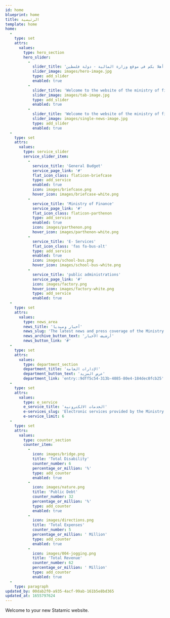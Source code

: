 ```yaml
---
id: home
blueprint: home
title: الرئيسية
template: home
home:
  -
    type: set
    attrs:
      values:
        type: hero_section
        hero_slider:
          -
            slider_title: 'أهلا بكم في موقع وزارة المالية - دولة فلسطين'
            slider_image: images/hero-image.jpg
            type: add_slider
            enabled: true
          -
            slider_title: 'Welcome to the website of the ministry of finance - State of Palestine'
            slider_image: images/tab-image.jpg
            type: add_slider
            enabled: true
          -
            slider_title: 'Welcome to the website of the ministry of finance - State of Palestine'
            slider_image: images/single-news-image.jpg
            type: add_slider
            enabled: true
  -
    type: set
    attrs:
      values:
        type: service_slider
        service_slider_item:
          -
            service_title: 'General Budget'
            service_page_link: '#'
            flat_icon_class: flaticon-briefcase
            type: add_service
            enabled: true
            icon: images/briefcase.png
            hover_icon: images/briefcase-white.png
          -
            service_title: 'Ministry of Finance'
            service_page_link: '#'
            flat_icon_class: flaticon-parthenon
            type: add_service
            enabled: true
            icon: images/parthenon.png
            hover_icon: images/parthenon-white.png
          -
            service_title: 'E- Services'
            flat_icon_class: 'fas fa-bus-alt'
            type: add_service
            enabled: true
            icon: images/school-bus.png
            hover_icon: images/school-bus-white.png
          -
            service_title: 'public administrations'
            service_page_link: '#'
            icon: images/factory.png
            hover_icon: images/factory-white.png
            type: add_service
            enabled: true
  -
    type: set
    attrs:
      values:
        type: news_area
        news_title: 'أخبار وميديا'
        news_slug: 'The latest news and press coverage of the Ministry''s activities'
        news_archive_button_text: 'أرشيف الأخبار'
        news_button_link: '#'
  -
    type: set
    attrs:
      values:
        type: department_section
        department_title: 'الإدارات العامة'
        department_button_text: 'عرض المزيد'
        department_link: 'entry::9dff5c54-313b-4085-80e4-184dec0fcb25'
  -
    type: set
    attrs:
      values:
        type: e_service
        e_service_title: 'الخدمات الالكترونية'
        e-services_slug: 'Electronic services provided by the Ministry of Finance in cooperation with various departments'
        e-service_limit: 6
  -
    type: set
    attrs:
      values:
        type: counter_section
        counter_item:
          -
            icon: images/bridge.png
            title: 'Total Disability'
            counter_number: 6
            percentage_or_million: '%'
            type: add_counter
            enabled: true
          -
            icon: images/nature.png
            title: 'Public Debt'
            counter_number: 32
            percentage_or_million: '%'
            type: add_counter
            enabled: true
          -
            icon: images/directions.png
            title: 'Total Expenses'
            counter_number: 5
            percentage_or_million: ' Million'
            type: add_counter
            enabled: true
          -
            icon: images/004-jogging.png
            title: 'Total Revenue'
            counter_number: 62
            percentage_or_million: ' Million'
            type: add_counter
            enabled: true
  -
    type: paragraph
updated_by: 00dab2f0-a935-4acf-99ab-161b5e8bd365
updated_at: 1655797624
---
```

Welcome to your new Statamic website.
